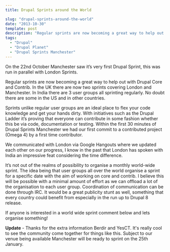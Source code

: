 ```yaml
---
title: Drupal Sprints around the World

slug: "drupal-sprints-around-the-world"
date: "2013-10-30"
template: post
description: "Regular sprints are now becoming a great way to help out with Drupal Core and Contrib. In the UK there are now two sprints covering London and Manchester. In India there are 3 user groups all sprinting regularly. No doubt there are some in the US and in other countries."
tags:
  - "Drupal"
  - "Drupal Planet"
  - "Drupal Sprints Manchester"
---
```

On the 22nd October Manchester saw it’s very first Drupal Sprint, this was run in parallel with London Sprints.

Regular sprints are now becoming a great way to help out with Drupal Core and Contrib. In the UK there are now two sprints covering London and Manchester. In India there are 3 user groups all sprinting regularly. No doubt there are some in the US and in other countries.

Sprints unlike regular user groups are an ideal place to flex your code knowledge and get your hands dirty. With initiatives such as the Drupal Ladder it’s proving that everyone can contribute in some fashion whether this be via code, documentation or testing. Within the first 30 minutes of Drupal Sprints Manchester we had our first commit to a contributed project (Omega 4) by a first time contributor.

We communicated with London via Google Hangouts where we updated each other on our progress, I know in the past that London has spoken with India an impressive feat considering the time difference.

It’s not out of the realms of possibility to organise a monthly world-wide sprint. The idea being that user groups all over the world organise a sprint for a specific date with the aim of working on core and contrib. I believe this will be possible with a minimal amount of effort as we can offload a lot of the organisation to each user group. Coordination of communication can be done through IRC. It would be a great publicity stunt as well, something that every country could benefit from especially in the run up to Drupal 8 release.

If anyone is interested in a world wide sprint comment below and lets organise something!

**Update** - Thanks for the extra information Berdir and YesCT. It's really cool to see the community come together for things like this. Subject to our venue being available Manchester will be ready to sprint on the 25th January.

